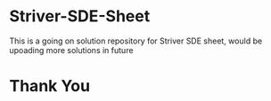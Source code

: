 # Striver-SDE-Sheet
This is a going on solution repository for Striver SDE sheet, would be upoading more solutions in future
# Thank You
